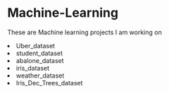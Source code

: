 # Machine-Learning
These are Machine learning projects I am working on 
 <li> Uber_dataset</li>
  <li> student_dataset</li>
   <li> abalone_dataset</li>
    <li> iris_dataset</li>
     <li> weather_dataset</li>
      <li> Iris_Dec_Trees_dataset</li>



